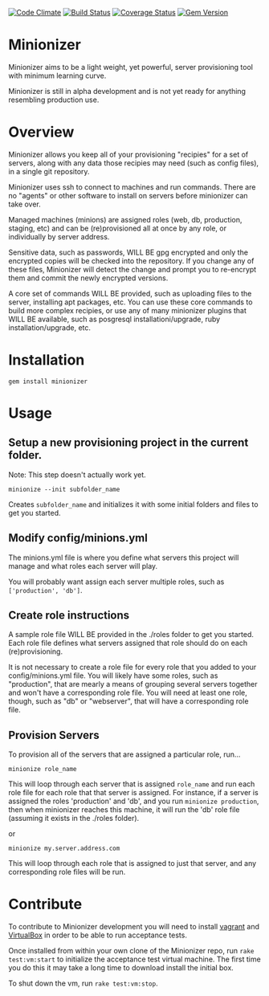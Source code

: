 [![Code Climate](https://codeclimate.com/github/jsgarvin/minionizer.png)](https://codeclimate.com/github/jsgarvin/minionizer)
[![Build Status](https://travis-ci.org/jsgarvin/minionizer.svg?branch=master)](https://travis-ci.org/jsgarvin/minionizer)
[![Coverage Status](https://coveralls.io/repos/jsgarvin/minionizer/badge.png)](https://coveralls.io/r/jsgarvin/minionizer)
[![Gem Version](https://badge.fury.io/rb/minionizer.svg)](http://badge.fury.io/rb/minionizer)

# Minionizer

Minionizer aims to be a light weight, yet powerful, server provisioning tool with minimum learning
curve.

Minionizer is still in alpha development and is not yet ready for anything resembling production use.

# Overview

Minionizer allows you keep all of your provisioning "recipies" for a set of servers, along with any
data those recipies may need (such as config files), in a single git repository.

Minionizer uses ssh to connect to machines and run commands. There are no "agents" or other software
to install on servers before minionizer can take over.

Managed machines (minions) are assigned roles (web, db, production, staging, etc) and can be
(re)provisioned all at once by any role, or individually by server address.

Sensitive data, such as passwords, WILL BE gpg encrypted and only the encrypted copies will be checked
into the repository. If you change any of these files, Minionizer will detect the change and prompt
you to re-encrypt them and commit the newly encrypted versions.

A core set of commands WILL BE provided, such as uploading files to the server, installing apt
packages, etc. You can use these core commands to build more complex recipies, or use any of many
minionizer plugins that WILL BE available, such as posgresql installationi/upgrade, ruby
installation/upgrade, etc. 

# Installation

    gem install minionizer

# Usage

## Setup a new provisioning project in the current folder.
Note: This step doesn't actually work yet.

    minionize --init subfolder_name

Creates `subfolder_name` and initializes it with some initial folders and files to get you started.

## Modify config/minions.yml

The minions.yml file is where you define what servers this project will manage and what roles
each server will play.

You will probably want assign each server multiple roles, such as `['production', 'db']`.

## Create role instructions

A sample role file WILL BE provided in the ./roles folder to get you started. Each role file defines
what servers assigned that role should do on each (re)provisioning.

It is not necessary to create a role file for every role that you added to your config/minions.yml
file. You will likely have some roles, such as "production", that are mearly a means of grouping
several servers together and won't have a corresponding role file.  You will need at least one role,
though, such as "db" or "webserver", that will have a corresponding role file.

## Provision Servers

To provision all of the servers that are assigned a particular role, run...

    minionize role_name

This will loop through each server that is assigned `role_name` and run each role file for each role
that that server is assigned.  For instance, if a server is assigned the roles 'production' and 'db',
and you run `minionize production`, then when minionizer reaches this machine, it will run the 'db'
role file (assuming it exists in the ./roles folder).

or

    minionize my.server.address.com

This will loop through each role that is assigned to just that server, and any corresponding role
files will be run.

# Contribute

To contribute to Minionizer development you will need to install [vagrant](http://www.vagrantup.com/)
and [VirtualBox](https://www.virtualbox.org/) in order to be able to run acceptance tests.

Once installed from within your own clone of the Minionizer repo, run `rake test:vm:start` to
initialize the acceptance test virtual machine. The first time you do this it may take a long time to
download install the initial box.

To shut down the vm, run `rake test:vm:stop`.
